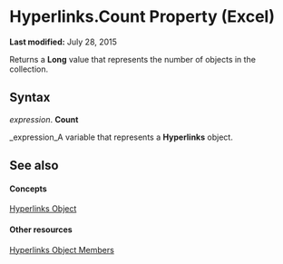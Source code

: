 
# Hyperlinks.Count Property (Excel)

 **Last modified:** July 28, 2015

Returns a  **Long** value that represents the number of objects in the collection.

## Syntax

 _expression_. **Count**

 _expression_A variable that represents a  **Hyperlinks** object.


## See also


#### Concepts


 [Hyperlinks Object](de28e0af-7a4c-56c3-5fe5-ac47d1654628.md)
#### Other resources


 [Hyperlinks Object Members](ab074196-6a61-66da-4cc1-839d690fef99.md)
